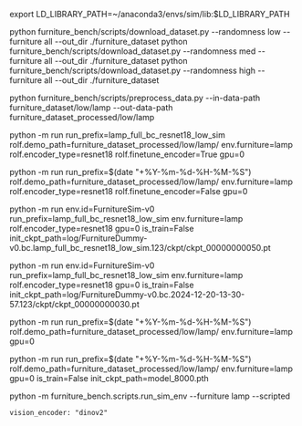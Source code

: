 export LD_LIBRARY_PATH=~/anaconda3/envs/sim/lib:$LD_LIBRARY_PATH

python furniture_bench/scripts/download_dataset.py --randomness low --furniture all --out_dir ./furniture_dataset
python furniture_bench/scripts/download_dataset.py --randomness med --furniture all --out_dir ./furniture_dataset
python furniture_bench/scripts/download_dataset.py --randomness high --furniture all --out_dir ./furniture_dataset

python furniture_bench/scripts/preprocess_data.py --in-data-path furniture_dataset/low/lamp --out-data-path furniture_dataset_processed/low/lamp

python -m run run_prefix=lamp_full_bc_resnet18_low_sim rolf.demo_path=furniture_dataset_processed/low/lamp/ env.furniture=lamp rolf.encoder_type=resnet18 rolf.finetune_encoder=True gpu=0

python -m run run_prefix=$(date "+%Y-%m-%d-%H-%M-%S") rolf.demo_path=furniture_dataset_processed/low/lamp/ env.furniture=lamp rolf.encoder_type=resnet18 rolf.finetune_encoder=False gpu=0

python -m run env.id=FurnitureSim-v0  run_prefix=lamp_full_bc_resnet18_low_sim env.furniture=lamp rolf.encoder_type=resnet18 gpu=0 is_train=False init_ckpt_path=log/FurnitureDummy-v0.bc.lamp_full_bc_resnet18_low_sim.123/ckpt/ckpt_00000000050.pt

python -m run env.id=FurnitureSim-v0  run_prefix=lamp_full_bc_resnet18_low_sim env.furniture=lamp rolf.encoder_type=resnet18 gpu=0 is_train=False init_ckpt_path=log/FurnitureDummy-v0.bc.2024-12-20-13-30-57.123/ckpt/ckpt_00000000030.pt


python -m run run_prefix=$(date "+%Y-%m-%d-%H-%M-%S") rolf.demo_path=furniture_dataset_processed/low/lamp/ env.furniture=lamp  gpu=0

python -m run run_prefix=$(date "+%Y-%m-%d-%H-%M-%S") rolf.demo_path=furniture_dataset_processed/low/lamp/ env.furniture=lamp  gpu=0 is_train=False init_ckpt_path=model_8000.pth

python -m furniture_bench.scripts.run_sim_env --furniture lamp  --scripted


    vision_encoder: "dinov2"